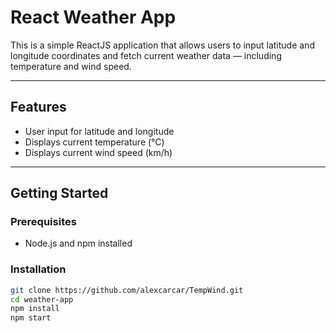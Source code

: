 # React Weather App

This is a simple ReactJS application that allows users to input latitude and longitude coordinates and fetch current weather data — including temperature and wind speed.

---

## Features

- User input for latitude and longitude
- Displays current temperature (°C)
- Displays current wind speed (km/h)

---

## Getting Started

### Prerequisites

- Node.js and npm installed

### Installation

```bash
git clone https://github.com/alexcarcar/TempWind.git
cd weather-app
npm install
npm start
```